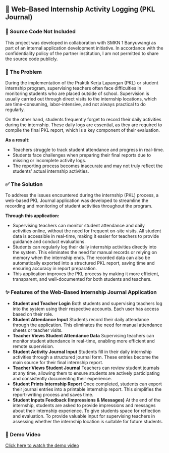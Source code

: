 ## 📌 Web-Based Internship Activity Logging (PKL Journal)

### 🚫 Source Code Not Included
This project was developed in collaboration with SMKN 1 Banyuwangi as part of an internal application development initiative. In accordance with the confidentiality policy of the partner institution, I am not permitted to share the source code publicly.


### 🧩 The Problem
During the implementation of the Praktik Kerja Lapangan (PKL) or student internship program, supervising teachers often face difficulties in monitoring students who are placed outside of school. Supervision is usually carried out through direct visits to the internship locations, which are time-consuming, labor-intensive, and not always practical to do regularly.

On the other hand, students frequently forget to record their daily activities during the internship. These daily logs are essential, as they are required to compile the final PKL report, which is a key component of their evaluation.

**As a result:**
- Teachers struggle to track student attendance and progress in real-time.
- Students face challenges when preparing their final reports due to missing or incomplete activity logs.
- The reporting process becomes inaccurate and may not truly reflect the students' actual internship activities.

### ✅ The Solution
To address the issues encountered during the internship (PKL) process, a web-based PKL Journal application was developed to streamline the recording and monitoring of student activities throughout the program.

**Through this application:**
- Supervising teachers can monitor student attendance and daily activities online, without the need for frequent on-site visits. All student data is accessible in real-time, making it easier for teachers to provide guidance and conduct evaluations.
- Students can regularly log their daily internship activities directly into the system. This eliminates the need for manual records or relying on memory when the internship ends. The recorded data can also be automatically exported into a structured PKL report, saving time and ensuring accuracy in report preparation.
- This application improves the PKL process by making it more efficient, transparent, and well-documented for both students and teachers.

### ✨ Features of the Web-Based Internship Journal Application
- **Student and Teacher Login**
Both students and supervising teachers log into the system using their respective accounts. Each user has access based on their role.
- **Student Attendance Input**
Students record their daily attendance through the application. This eliminates the need for manual attendance sheets or teacher visits.
- **Teacher Views Student Attendance Data**
Supervising teachers can monitor student attendance in real-time, enabling more efficient and remote supervision.
- **Student Activity Journal Input**
Students fill in their daily internship activities through a structured journal form. These entries become the main source for their final internship report.
- **Teacher Views Student Journal**
Teachers can review student journals at any time, allowing them to ensure students are actively participating and consistently documenting their experience.
- **Student Prints Internship Report**
Once completed, students can export their journal entries into a printable internship report. This simplifies the report-writing process and saves time.
- **Student Inputs Feedback (Impressions & Messages)**
At the end of the internship, students are asked to provide impressions and messages about their internship experience. To give students space for reflection and evaluation. To provide valuable input for supervising teachers in assessing whether the internship location is suitable for future students.

### 🎥 Demo Video  
[Click here to watch the demo video](https://youtu.be/P3N8Nsd2v0g?si=jPQD6pUzc2LNO9In)

